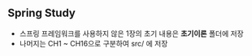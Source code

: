 ## Spring Study
- 스프링 프레임워크를 사용하지 않은 1장의 초기 내용은 **초기이론** 폴더에 저장
- 나머지는 CH1 ~ CH16으로 구분하여 src/ 에 저장


